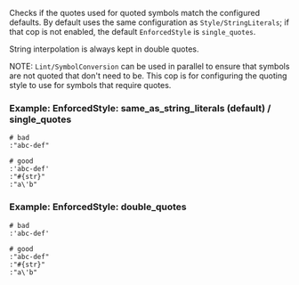 Checks if the quotes used for quoted symbols match the configured defaults.
By default uses the same configuration as `Style/StringLiterals`; if that
cop is not enabled, the default `EnforcedStyle` is `single_quotes`.

String interpolation is always kept in double quotes.

NOTE: `Lint/SymbolConversion` can be used in parallel to ensure that symbols
are not quoted that don't need to be. This cop is for configuring the quoting
style to use for symbols that require quotes.

### Example: EnforcedStyle: same_as_string_literals (default) / single_quotes
    # bad
    :"abc-def"

    # good
    :'abc-def'
    :"#{str}"
    :"a\'b"

### Example: EnforcedStyle: double_quotes
    # bad
    :'abc-def'

    # good
    :"abc-def"
    :"#{str}"
    :"a\'b"